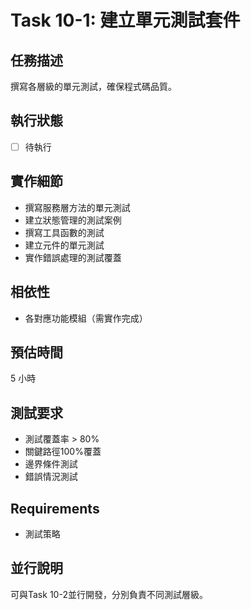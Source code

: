 # Task 10-1: 建立單元測試套件

## 任務描述
撰寫各層級的單元測試，確保程式碼品質。

## 執行狀態
- [ ] 待執行

## 實作細節
- 撰寫服務層方法的單元測試
- 建立狀態管理的測試案例
- 撰寫工具函數的測試
- 建立元件的單元測試
- 實作錯誤處理的測試覆蓋

## 相依性
- 各對應功能模組（需實作完成）

## 預估時間
5 小時

## 測試要求
- 測試覆蓋率 > 80%
- 關鍵路徑100%覆蓋
- 邊界條件測試
- 錯誤情況測試

## Requirements
- 測試策略

## 並行說明
可與Task 10-2並行開發，分別負責不同測試層級。